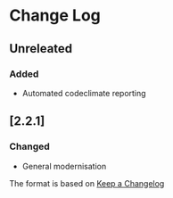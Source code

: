 # Change Log

## Unreleated
### Added
- Automated codeclimate reporting

## [2.2.1]
### Changed
- General modernisation

The format is based on [Keep a Changelog](http://keepachangelog.com/)
